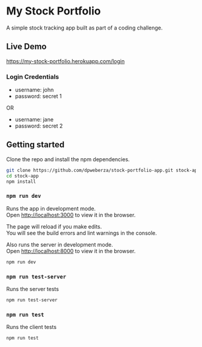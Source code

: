 # My Stock Portfolio
A simple stock tracking app built as part of a coding challenge.

## Live Demo
https://my-stock-portfolio.herokuapp.com/login

### Login Credentials

- username: john
- password: secret 1

OR

- username: jane
- password: secret 2

## Getting started
Clone the repo and install the npm dependencies.
```sh
git clone https://github.com/dpweberza/stock-portfolio-app.git stock-app
cd stock-app
npm install
```

### `npm run dev`

Runs the app in development mode.<br>
Open [http://localhost:3000](http://localhost:3000) to view it in the browser.

The page will reload if you make edits.<br>
You will see the build errors and lint warnings in the console.

Also runs the server in development mode.<br>
Open [http://localhost:8000](http://localhost:8000) to view it in the browser.

```sh
npm run dev
```

### `npm run test-server`

Runs the server tests

```sh
npm run test-server
```

### `npm run test`

Runs the client tests

```sh
npm run test
```


